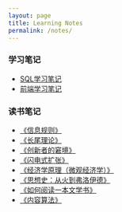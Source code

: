 ```yaml
---
layout: page
title: Learning Notes
permalink: /notes/
---
```

### 学习笔记
- [SQL学习笔记]()
- [前端学习笔记]()

### 读书笔记
- [《信息规则》](https://www.notion.so/d24130c6fa074b35a4191c2a4c24f0e8)
- [《长尾理论》](https://www.notion.so/b5e13ea99b764d319da74c2d22b16e3d)
- [《创新者的窘境》](https://www.notion.so/1645c7aab36042a99121e462c888062a)
- [《闪电式扩张》](https://www.notion.so/1745d6d7f8684aab8e365628b8388c2c)
- [《经济学原理（微观经济学）》](https://www.notion.so/905fcb81bb2944789dcd17a82cd487e8)
- [《思想史：从火到弗洛伊德》](https://www.notion.so/7ca1856f37b1495aa2d77cd917b0a920)
- [《如何阅读一本文学书》](https://www.notion.so/41106797e40f43de9900717993236245)
- [《内容算法》](https://www.notion.so/2a4cdd2132284a2282e3ec3c701768b9)
